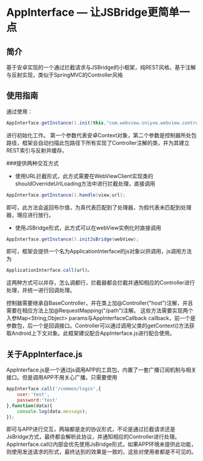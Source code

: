 AppInterface — 让JSBridge更简单一点
==================================================

简介
----

基于安卓实现的一个通过拦截请求与JSBridge的小框架，纯REST风格，基于注解与反射实现，类似于SpringMVC的Controller风格

使用指南
----

通过使用：
```Java
AppInterface.getInstance().init(this,"com.webview.sniyve.webview.controllers");
```
进行初始化工作。
第一个参数代表安卓Context对象，第二个参数是控制器所处包路径，框架会自动扫描此包路径下所有实现了Controller注解的类，并为其建立REST索引与反射并缓存。

###提供两种交互方式
* 使用URL拦截形式，此方式需要在WebViewClient实现类的shouldOverrideUrlLoading方法中进行拦截处理，直接调用
```Java
AppInterface.getInstance().handle(view,url);
```
即可，此方法会返回布尔值，为真代表匹配到了处理器，为假代表未匹配到处理器，理应进行放行。
* 使用JSBridge形式，此方式可以在webView实例化时直接调用
```Java
AppInterface.getInstance().initJsBridge(webView);
```
即可，框架会提供一个名为ApplicationInterface的js对象以供调用，js调用方法为
```javascript 
ApplicationInterface.call(url)。
```
这两种方式可以并存，怎么调都行，拦截器都会拦截并通知相应的Controller进行处理，并统一进行回调处理。

控制器需要继承自BaseController，并在类上加@Controller("host")注解，并且需要在相应方法上加@RequestMapping("/path")注解。
这些方法需要实现两个入参Map&lt;String,Object&gt; params与AppInterfaceCallback callback，前一个是参数包，后一个是回调接口。Controller可以通过调用父类的getContext()方法获取Android上下文对象。此框架建议配合AppInterface.js进行配合使用。

关于AppInterface.js
-----

AppInterface.js是一个通过js调用APP的工具包，内置了一套广播订阅机制与相关接口。但是调用APP不用关心广播，只需要使用
```javascript
AppInterface.call('/common/login',{
  	user:'test',
  	password:'test'
},function(data){
  	console.log(data.message);
});
```
即可与APP进行交互，两端都是走的协议形式，不论是通过拦截请求还是JsBridge方式，最终都会解析此协议，并通知相应的Controller进行处理。AppInterface.call()内部会优先使用JsBridge形式，如果APP环境未提供此功能，则使用发送请求的形式，最终达到的效果是一致的，这些对使用者都是不可见的。
